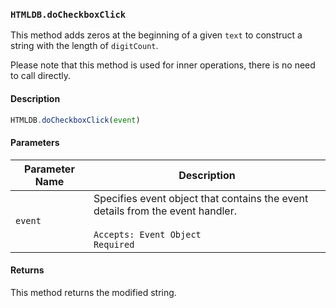 ### `HTMLDB.doCheckboxClick`

This method adds zeros at the beginning of a given `text` to construct a string with the length of `digitCount`.

Please note that this method is used for inner operations, there is no need to call directly.

#### Description

```javascript
HTMLDB.doCheckboxClick(event)
```

#### Parameters

| Parameter Name             | Description                               |
| -------------------------- | ----------------------------------------- |
| `event` | Specifies event object that contains the event details from the event handler.<br><br>`Accepts: Event Object`<br>`Required` |

#### Returns

This method returns the modified string.